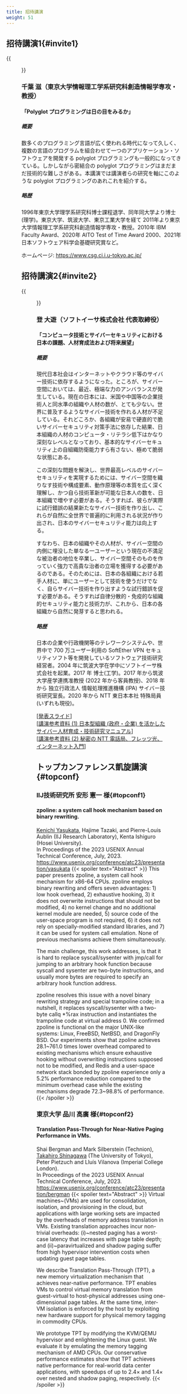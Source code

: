 ```yaml
---
title: 招待講演
weight: 51
---
```


## 招待講演1{#invite1}
{{<figure src="img/chiba.jpg" width="180px" height="180px">}}

### 千葉 滋（東京大学情報理工学系研究科創造情報学専攻・教授）
#### 「Polyglot プログラミングは日の目をみるか」

##### 概要

数多くのプログラミング言語が広く使われる時代になって久しく、複数の言語のプログラムを組合わせて一つのアプリケーション・ソフトウェアを開発する polyglot プログラミングも一般的になってきている。しかしながら密結合の polyglot プログラミングはまだまだ技術的な難しさがある。本講演では講演者らの研究を軸にこのような polyglot プログラミングのあれこれを紹介する。

##### 略歴

1996年東京大学理学系研究科博士課程退学、同年同大学より博士(理学)。東京大学、筑波大学、東京工業大学を経て 2011年より東京大学情報理工学系研究科創造情報学専攻・教授。2010年 IBM Faculty Award、2020年 AITO Test of Time Award 2000、2021年日本ソフトウェア科学会基礎研究賞など。

ホームページ: https://www.csg.ci.i.u-tokyo.ac.jp/


## 招待講演2{#invite2}

{{<figure src="img/nobori.jpg" width="180px" height="180px">}}

### 登 大遊（ソフトイーサ株式会社 代表取締役）

#### 「コンピュータ技術とサイバーセキュリティにおける日本の課題、人材育成法および将来展望」

##### 概要

現代日本社会はインターネットやクラウド等のサイバー技術に依存するようになった。ところが、サイバー空間においては、最近、極端な力のアンバランスが発生している。現在の日本には、米国や中国等の企業技術人と同水準の組織や人材の数が、とても少ない。世界に普及するようなサイバー技術を作れる人材が不足している。それどころか、各組織が安易で硬直的で脆いサイバーセキュリティ対策手法に依存した結果、日本組織の人材のコンピュータ・リテラシ低下はかなり深刻なレベルとなっており、基本的なサイバーセキュリティ上の自組織防衛能力すら有さない、極めて脆弱な状態にある。

この深刻な問題を解決し、世界最高レベルのサイバーセキュリティを実現するためには、サイバー空間を織りなす技術や構成要素、動作原理等の本質を広く深く理解し、かつ自ら技術革新が可能な日本人の数を、日本組織で増やす必要がある。そうすれば、彼らが実際に試行錯誤の結果新たなサイバー技術を作り出し、これらが自然に全世界で普遍的に利用される状況が作り出され、日本のサイバーセキュリティ能力は向上する。

すなわち、日本の組織やその人材が、サイバー空間の内側に埋没した単なる一ユーザーという現在の不満足な被治者の地位を卒業し、サイバー空間そのものを作っていく強力で高貴な治者の立場を獲得する必要があるのである。そのためには、日本の各組織における若手人材に、単にユーザーとして技術を使うだけでなく、自らサイバー技術を作り出すような試行錯誤を促す必要がある。そうすれば自律分散的・免疫的な組織的セキュリティ能力と技術力が、これから、日本の各組織から自然に発芽すると思われる。

##### 略歴

日本の企業や行政機関等のテレワークシステムや、世界中で 700 万ユーザー利用の SoftEther VPN セキュリティソフト等を開発しているソフトウェア技術研究経営者。2004 年に筑波大学在学中にソフトイーサ株式会社を起業。2017 年 博士(工学)。2017 年から筑波大学産学連携准教授 (2022 年から客員教授)、2018 年から 独立行政法人 情報処理推進機構 (IPA) サイバー技術研究室長。2020 年から NTT 東日本本社 特殊局員 (いずれも現役)。

[[発表スライド](materials/nobori-slide.pdf)]<br>
[[講演参考資料 (1) 日本型組織 (政府・企業) を活かしたサイバー人材育成・技術研究マニュアル](materials/nobori-doc1.pdf)]<br>
[[講演参考資料 (2) 秘密の NTT 電話局、フレッツ光、インターネット入門](materials/nobori-doc2.pdf)]


## トップカンファレンス凱旋講演{#topconf}

### IIJ技術研究所 安形 憲一 様{#topconf1}

#### zpoline: a system call hook mechanism based on binary rewriting.
<u>Kenichi Yasukata</u>, Hajime Tazaki, and Pierre-Louis Aublin (IIJ Research Laboratory), Kenta Ishiguro (Hosei University).<br>
In Proceedings of the 2023 USENIX Annual Technical Conference, July, 2023.<br>
https://www.usenix.org/conference/atc23/presentation/yasukata
{{< spoiler text="Abstract" >}}
This paper presents zpoline, a system call hook mechanism for x86-64 CPUs. zpoline employs binary rewriting and offers seven advantages: 1) low hook overhead, 2) exhaustive hooking, 3) it does not overwrite instructions that should not be modified, 4) no kernel change and no additional kernel module are needed, 5) source code of the user-space program is not required, 6) it does not rely on specially-modified standard libraries, and 7) it can be used for system call emulation. None of previous mechanisms achieve them simultaneously.

The main challenge, this work addresses, is that it is hard to replace syscall/sysenter with jmp/call for jumping to an arbitrary hook function because syscall and sysenter are two-byte instructions, and usually more bytes are required to specify an arbitrary hook function address.

zpoline resolves this issue with a novel binary rewriting strategy and special trampoline code; in a nutshell, it replaces syscall/sysenter with a two-byte callq *%rax instruction and instantiates the trampoline code at virtual address 0. We confirmed zpoline is functional on the major UNIX-like systems: Linux, FreeBSD, NetBSD, and DragonFly BSD. Our experiments show that zpoline achieves 28.1~761.0 times lower overhead compared to existing mechanisms which ensure exhaustive hooking without overwriting instructions supposed not to be modified, and Redis and a user-space network stack bonded by zpoline experience only a 5.2% performance reduction compared to the minimum overhead case while the existing mechanisms degrade 72.3~98.8% of performance.
{{< /spoiler >}}

### 東京大学 品川 高廣 様{#topconf2}

#### Translation Pass-Through for Near-Native Paging Performance in VMs.
Shai Bergman and Mark Silberstein (Technion), <u>Takahiro Shinagawa</u> (The University of Tokyo), Peter Pietzuch and Llu&#237;s Vilanova (Imperial College London).<br>
In Proceedings of the 2023 USENIX Annual Technical Conference, July, 2023.<br>
https://www.usenix.org/conference/atc23/presentation/bergman
{{< spoiler text="Abstract" >}}
Virtual machines~(VMs) are used for consolidation, isolation, and provisioning in the cloud, but applications with large working sets are impacted by the overheads of memory address translation in VMs. Existing translation approaches incur non-trivial overheads: (i)~nested paging has a worst-case latency that increases with page table depth; and (ii)~paravirtualized and shadow paging suffer from high hypervisor intervention costs when updating guest page tables.

We describe Translation Pass-Through (TPT), a new memory virtualization mechanism that achieves near-native performance. TPT enables VMs to control virtual memory translation from guest-virtual to host-physical addresses using one-dimensional page tables. At the same time, inter-VM isolation is enforced by the host by exploiting new hardware support for physical memory tagging in commodity CPUs.

We prototype TPT by modifying the KVM/QEMU hypervisor and enlightening the Linux guest. We evaluate it by emulating the memory tagging mechanism of AMD CPUs. Our conservative performance estimates show that TPT achieves native performance for real-world data center applications, with speedups of up to 2.4× and 1.4× over nested and shadow paging, respectively.
{{< /spoiler >}}
